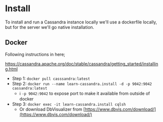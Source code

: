 # Install

To install and run a Cassandra instance locally we'll use a dockerfile locally,
but for the server we'll go native installation.

## Docker

Following instructions in here;

https://cassandra.apache.org/doc/stable/cassandra/getting_started/installing.html

- Step 1: `docker pull casssandra:latest`
- Step 2: `docker run --name learn-cassandra.install -d -p 9042:9042
  cassandra:latest`
  - :information_source: `-p 9042:9042` to expose port to make it available from
    outside of docker
- Step 3: `docker exec -it learn-cassandra.install cqlsh`
  - Or download DbVisualizer from
    [https://www.dbvis.com/download/](https://www.dbvis.com/download/)
